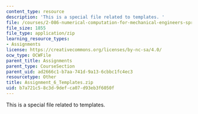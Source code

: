 ```yaml
---
content_type: resource
description: 'This is a special file related to templates. '
file: /courses/2-086-numerical-computation-for-mechanical-engineers-spring-2013/b7a721c58c3d9defca07d93eb3f6050f_Assignment_6_Templates.zip
file_size: 1855
file_type: application/zip
learning_resource_types:
- Assignments
license: https://creativecommons.org/licenses/by-nc-sa/4.0/
ocw_type: OCWFile
parent_title: Assignments
parent_type: CourseSection
parent_uid: ad2666c1-b7aa-741d-9a13-6cbbc1fc4ec3
resourcetype: Other
title: Assignment_6_Templates.zip
uid: b7a721c5-8c3d-9def-ca07-d93eb3f6050f
---
```

This is a special file related to templates. 